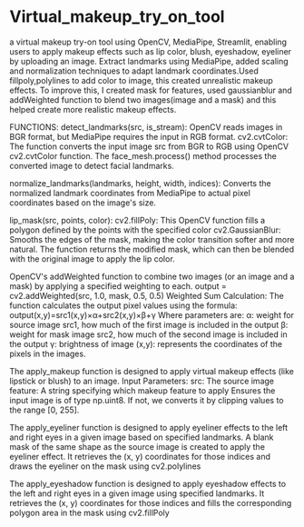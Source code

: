 # Virtual_makeup_try_on_tool
a virtual makeup try-on tool using OpenCV, MediaPipe, Streamlit, enabling users to apply makeup effects such as lip color, blush, eyeshadow, eyeliner by uploading an image.
Extract landmarks using MediaPipe, added scaling and normalization techniques to adapt landmark coordinates.Used fillpoly,polylines to add color to image, this created unrealistic makeup effects.
To improve this, I created mask for features, used gaussianblur and addWeighted function to blend two images(image and a mask) and this helped create more realistic makeup effects.

FUNCTIONS:
detect_landmarks(src, is_stream):
OpenCV reads images in BGR format, but MediaPipe requires the input in RGB format.
cv2.cvtColor: The function converts the input image src from BGR to RGB using OpenCV cv2.cvtColor function.
The face_mesh.process() method processes the converted image to detect facial landmarks.

normalize_landmarks(landmarks, height, width, indices):
Converts the normalized landmark coordinates from MediaPipe to actual pixel coordinates based on the image's size.

lip_mask(src, points, color):
cv2.fillPoly: This OpenCV function fills a polygon defined by the points with the specified color
cv2.GaussianBlur: Smooths the edges of the mask, making the color transition softer and more natural.
The function returns the modified mask, which can then be blended with the original image to apply the lip color.

OpenCV's addWeighted function to combine two images (or an image and a mask) by applying a specified weighting to each.
output = cv2.addWeighted(src, 1.0, mask, 0.5, 0.5)
Weighted Sum Calculation: The function calculates the output pixel values using the formula:
output(x,y)=src1(x,y)×α+src2(x,y)×β+γ
Where parameters are:
α: weight for source image src1, how much of the first image is included in the output
β: weight for mask image src2, how much of the second image is included in the output
γ: brightness of image
(x,y):  represents the coordinates of the pixels in the images.

The apply_makeup function is designed to apply virtual makeup effects (like lipstick or blush) to an image.
Input Parameters:
src: The source image  
feature: A string specifying which makeup feature to apply
Ensures the input image is of type np.uint8. If not, we converts it by clipping values to the range [0, 255].

The apply_eyeliner function is designed to apply eyeliner effects to the left and right eyes in a given image based on specified landmarks.
A blank mask of the same shape as the source image is created to apply the eyeliner effect.
It retrieves the (x, y) coordinates for those indices and draws the eyeliner on the mask using cv2.polylines

The apply_eyeshadow function is designed to apply eyeshadow effects to the left and right eyes in a given image using specified landmarks.
It retrieves the (x, y) coordinates for those indices and fills the corresponding polygon area in the mask using cv2.fillPoly
